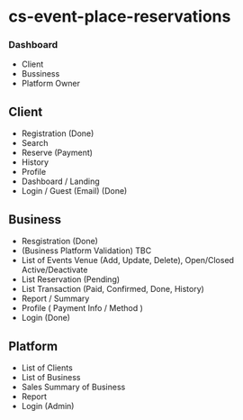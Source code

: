 # cs-event-place-reservations


### Dashboard
- Client
- Bussiness
- Platform Owner

## Client
 - Registration (Done)
 - Search
 - Reserve (Payment)
 - History
 - Profile
 - Dashboard / Landing
 - Login / Guest (Email) (Done)
 
 ## Business
 - Resgistration (Done)
  -  (Business Platform Validation) TBC
 - List of Events Venue (Add, Update, Delete), Open/Closed Active/Deactivate
 - List Reservation (Pending)
 - List Transaction (Paid, Confirmed, Done, History)
 - Report / Summary
 - Profile ( Payment Info / Method )
 - Login (Done)
 
 ## Platform
 - List of Clients
 - List of Business
 - Sales Summary of Business
 - Report
 - Login (Admin)

